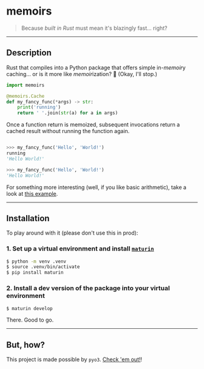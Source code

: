 # memoirs
> Because _built in Rust_ must mean it's blazingly fast... right?

---

## Description

Rust that compiles into a Python package that offers simple in-*memoir*y caching...
or is it more like *memoir*ization? 🤔 (Okay, I'll stop.)

```python
import memoirs

@memoirs.Cache
def my_fancy_func(*args) -> str:
    print('running') 
    return ' '.join(str(a) for a in args)

```

Once a function return is memoized, subsequent invocations return a cached result without running the function again.

```python

>>> my_fancy_func('Hello', 'World!') 
running
'Hello World!'

>>> my_fancy_func('Hello', 'World!') 
'Hello World!'

```

For something more interesting (well, if you like basic arithmetic), take a look at [this example](https://github.com/rdghosal/memoirs/tree/master/examples/test.ipynb).

---

## Installation

To play around with it (please don't use this in prod):

### 1. Set up a virtual environment and install [`maturin`](https://github.com/PyO3/maturin)

```bash
$ python -m venv .venv
$ source .venv/bin/activate
$ pip install maturin

```

### 2. Install a dev version of the package into your virtual environment

```bash
$ maturin develop

```

There. Good to go.

---

## But, how?

This project is made possible by `pyo3`. [Check 'em out!](https://github.com/PyO3)!

